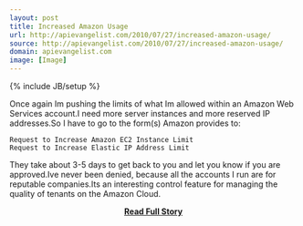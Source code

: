 ```yaml
---
layout: post
title: Increased Amazon Usage
url: http://apievangelist.com/2010/07/27/increased-amazon-usage/
source: http://apievangelist.com/2010/07/27/increased-amazon-usage/
domain: apievangelist.com
image: [Image]
---
```

{% include JB/setup %}<p>Once again Im pushing the limits of what Im allowed within an Amazon Web Services account.I need more server instances and more reserved IP addresses.So I have to go to the form(s) Amazon provides to:

	Request to Increase Amazon EC2 Instance Limit
	Request to Increase Elastic IP Address Limit

They take about 3-5 days to get back to you and let you know if you are approved.Ive never been denied, because all the accounts I run are for reputable companies.Its an interesting control feature for managing the quality of tenants on the Amazon Cloud.</p>
<center><p><a href="http://apievangelist.com/2010/07/27/increased-amazon-usage/" style='padding:25px; font-sze:18px; font-weight: bold;'>Read Full Story</a></p></center>
